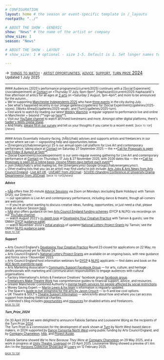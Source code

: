 ```yaml
---
# CONFIGURATION
layout: home # the season or event-specific template in /_layouts
rootpath: "../"

# ABOUT THE SHOW - GENERIC
show: "News" # the name of the artist or company
show_size: 1
season: "News"

# ABOUT THE SHOW - LAYOUT
# show_size: 1 # optional - size 1-5. Default is 1. Set longer names to lower values

---
```

<span style='font-variant: small-caps'>→ [things to watch](/news/#audiences) · [artist opportunities](/news/#artists), [advice](/news/#advice), [support](/news/#support), [turn prize 2024](/news/#turn_prize_2024)</span>&ensp; <small>Updated 1 July 2025<small>        
<hr>          
#### Audiences         
[2025's performance programme](/current/2025) continues with a [Social Experiment](/socialexperiment) at <a href="https://contactmcr.com" target="_blank">Contact</a> on *Thursday 17 July, 6pm-9pm*, [Haphazard](/current/2025-haphazard)'s free afternoon of antics for all ages at <a href="https://z-arts.org" target="_blank">Z-arts</a> on *Saturday 2 August, 1pm-4pm*, and more to be announced for the autumn…<br>• We're supporting <a href="https://manchesterindependents.org/2025-commissioned-artists" target="_blank">Manchester Independents 2025</a> who have <a href="https://manchesterindependents.org/events" target="_blank">three events</a> in the city during July.<br>• See what's happened recently in our [image galleries](/galleries) for [Social Experiment](/galleries/2025-socex), [Works Ahead](/galleries/2025-woah), and [Turn](/galleries/2025-turn).<br>• Find work to watch by reading our latest <a href="http://wordofwarning.posthaven.com" target="_blank">Weekly Warning</a>: a regular signpost to performance live and online in Manchester + beyond (**sign-up <a href="http://eepurl.com/i_Odb" target="_blank">here</a>**).<br>• Visit our <a href="https://youtube.com/@warnmcr" target="_blank">YouTube channel</a> to watch archived livestreams and more. Amongst other digital platforms, there's <a href="https://sadlerswells.com/digital-stage" target="_blank">Sadler's Wells Digital Stage</a>.<br>• And finally, <a href="https://www.illuminate-data.org.uk/survey/gnwmcx" target="_blank">please fill in our survey</a> and tell us your thoughts if you came to a recent event.        
<span style='font-variant: small-caps'>[back to top](/news)</span>        
<hr>          
#### Artists         
Essentially industry-facing, [hÅb](/hab) advises and supports artists and freelancers in our sector where we can — signposting help and opportunities below.<br>• [Emergency](/hab/emergency) 25 is our annual open call platform for Live Art and contemporary performance, taking place at <a href="https://contactmcr.com" target="_blank">Contact</a> on Saturday 27 September 2025 — the **<a href="https://emergencymcr.posthaven.com" target="_blank">Call for Proposals is open until Friday 8 August at 5pm</a>**.<br>• [Social Experiment](/socialexperiment) is our semi-regular evening gathering for Live Art and contemporary performance at <a href="https://contactmcr.com" target="_blank">Contact</a> on Thursdays 17 July & 27 November 2025, with 2026 dates tba — the **<a href="https://socialexperiment.posthaven.com" target="_blank">Call for Proposals is open on a rolling basis, closing fifteen days before each event</a>**.<br>• Join [hÅb](/hab)'s artist mailing list, the [Emergencymcr Google Group](/hab/emergencymcr).<br>• Other mailing lists that you (as an artist) may find useful to join include: <a href="https://www.artsjobs.org.uk/subscribe" target="_blank">Arts Jobs & Arts News from Arts Council England</a> · <a href="http://liveartuk.org/pages/sign-up" target="_blank">Live Art UK</a> · <a href="http://jiscmail.ac.uk/cgi-bin/webadmin?A0=LIVEART" target="_blank">LIVEART from JISCmail</a> · <a href="http://jiscmail.ac.uk/cgi-bin/webadmin?A0=SCUDD" target="_blank">SCUDD (Standing Conference of University Drama Departments) from JISCmail</a>.        
<span style='font-variant: small-caps'>[back to top](/news)</span>         
         
##### Advice        
• [hÅb](/hab) offers free 30-minute [Advice Sessions](/hab/advice/) via Zoom on Mondays (excluding Bank Holidays) with Tamsin Drury, our Director:<br>&nbsp;— our specialism is Live Art and contemporary performance, including dance & theatre, though all-comers are welcome;<br>&nbsp;— if you're an artist wanting to discuss creative ideas, funding, opportunities, or just need a chat, please book an Advice Session [here](/hab/advice).<br>• [hÅb](/hab) also offers guidance on two <a href="https://www.artscouncil.org.uk/our-open-funds" target="_blank">Arts Council England funding schemes</a> (DYCP & NLPG) via recordings on our <a href="https://youtube.com/@warnmcr" target="_blank">YouTube channel</a>:<br>&nbsp;— watch August 2022's <a href="https://youtu.be/POWwDg_STRw" target="_blank">in-depth look</a> at <a href="https://artscouncil.org.uk/DYCP" target="_blank">Developing Your Creative Practice</a> with Tamsin & guests; see the GMAH <a href="https://www.gm-artisthub.co.uk/dycp-guidance" target="_blank">DYCP guidance page</a>;<br>&nbsp;— watch November 2023's <a href="https://youtu.be/p0kVnlC0q8Y" target="_blank">initial analysis</a> of updated <a href="https://artscouncil.org.uk/projectgrants" target="_blank">National Lottery Project Grants</a> by Tamsin; see the GMAH <a href="https://www.gm-artisthub.co.uk/nlpg-guidance" target="_blank">NLPG guidance page</a>.          
<span style='font-variant: small-caps'>[back to top](/news)</span>         
         
##### Support         
• Arts Council England's <a href="https://www.artscouncil.org.uk/DYCP" target="_blank">Developing Your Creative Practice</a> Round 23 closed for applications on 22 May; no details announced yet for Round 24.         
• Arts Council England's <a href="https://www.artscouncil.org.uk/projectgrants" target="_blank">National Lottery Project Grants</a> are available on an ongoing basis, with new guidance and forms since 1 November 2023.        
• Arts Council England host information webinars for <a href="https://www.artscouncil.org.uk/DYCP" target="_blank">DYCP</a> & <a href="https://www.artscouncil.org.uk/projectgrants" target="_blank">NLPG</a> applicants — find dates and book on the <a href="https://www.eventbrite.co.uk/o/arts-council-england-events-north-28185338891" target="_blank">ACE North eventbrite page</a>.        
• Arts Marketing Association's <a href="http://facebook.com/groups/AMACommunitySupport" target="_blank">Community Support Facebook Group</a> — for arts, culture, and heritage professionals with marketing and communication responsibilities to engage audiences with cultural organisations.          
• Factory International's Artists & Freelance Creatives' facebook group <a href="http://www.facebook.com/groups/mifartistfreelancedropin" target="_blank">facebook group</a>.        
• <a href="http://www.freelancersmaketheatrework.com/financial-support" target="_blank">Freelancers Make Theatre Work</a> has comprehensive guides to financial support, advice, and resources.        
• Greater Manchester Combined Authority's <a href="http://www.greatermanchester-ca.gov.uk/news/new-mental-health-services-for-people-affected-by-social-restrictions" target="_blank">mental health services for people affected by social restrictions</a>.         
• Money Saving Expert — <a href="http://www.moneysavingexpert.com/news" target="_blank">Martin Lewis & his team</a>'s information is regularly updated.           
• The Space's <a href="http://www.thespace.org/resource/live-streaming-arts-lo-fi-and-low-cost-options" target="_blank">guide to live streaming for the arts by Jason Crouch</a> — lo-fi and low cost options.        
• UK Theatre & SOLT's <a href="http://theatresupport.info" target="_blank">Theatre Support Information</a> — advice/info about how and where you can access support from leading theatrical charities.        
• Unlimited's blog includes <a href="https://weareunlimited.org.uk/blog/?category=resources" target="_blank">opportunities</a> and <a href="https://weareunlimited.org.uk/blog/?category=resources" target="_blank">resources</a> for disabled artists and freelancers.        
<span style='font-variant: small-caps'>[back to top](/news)</span>         
          
##### Turn_Prize_2024         
On 30 April 2024 we were delighted to announce Fabíola Santana and Louiseanne Wong as the recipients of the Turn Prize [2024](/archive/2024-turn).<br>The Turn Prize is a commission for the development of work shown at [Turn](/hab/turn) by North West-based dance-makers, in 2024 supported by <a href="https://danceconsortianorthwest.org" target="_blank">Dance Consortia North West</a> using public funding by Arts Council England, and by <a href="https://companychameleon.com" target="_blank">Company Chameleon</a>, [hÅb](/hab), and <a href="https://projectauske.com" target="_blank">Project Auske</a>.         
         
Fabíola Santana showed *We're Here Because They Were* at [Company Chameleon](/current/2025/santana) on 29 May 2025, and a work in progress at <a href="https://unitytheatreliverpool.co.uk/whats-on/were-here-because-they-were" target="_blank">Unity Theatre, Liverpool</a> on 23 April 2025. Louiseanne Wong showed a preview of *I Am. Am I* in the <a href="https://thelowry.com/pQW3zUL/horizons-collective-showcase" target="_blank">Horizons Collective Showcase</a> at <a href="https://thelowry.com/whats-on/336//horizons-collective-showcase" target="_blank">Lowry</a> on 12 February 2025.         
          
<span style='font-variant: small-caps'>[back to top](/news)</span>         
